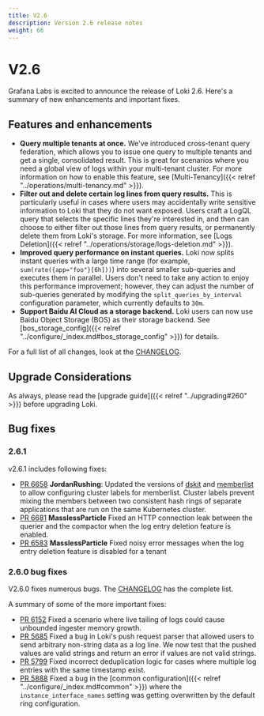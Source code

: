 ```yaml
---
title: V2.6
description: Version 2.6 release notes
weight: 66
---
```


# V2.6

Grafana Labs is excited to announce the release of Loki 2.6. Here's a summary of new enhancements and important fixes.

## Features and enhancements

- **Query multiple tenants at once.** We've introduced cross-tenant query federation, which allows you to issue one query to multiple tenants and get a single, consolidated result. This is great for scenarios where you need a global view of logs within your multi-tenant cluster. For more information on how to enable this feature, see [Multi-Tenancy]({{< relref "../operations/multi-tenancy.md" >}}). 
- **Filter out and delete certain log lines from query results.** This is particularly useful in cases where users may accidentally write sensitive information to Loki that they do not want exposed. Users craft a LogQL query that selects the specific lines they're interested in, and then can choose to either filter out those lines from query results, or permanently delete them from Loki's storage. For more information, see [Logs Deletion]({{< relref "../operations/storage/logs-deletion.md" >}}).
- **Improved query performance on instant queries.** Loki now splits instant queries with a large time range (for example, `sum(rate({app="foo"}[6h]))`) into several smaller sub-queries and executes them in parallel. Users don't need to take any action to enjoy this performance improvement; however, they can adjust the number of sub-queries generated by modifying the `split_queries_by_interval` configuration parameter, which currently defaults to `30m`. 
- **Support Baidu AI Cloud as a storage backend.** Loki users can now use Baidu Object Storage (BOS) as their storage backend. See [bos_storage_config]({{< relref "../configure/_index.md#bos_storage_config" >}}) for details. 

For a full list of all changes, look at the [CHANGELOG](https://github.com/grafana/loki/blob/main/CHANGELOG.md).

## Upgrade Considerations

As always, please read the [upgrade guide]({{< relref "../upgrading#260" >}}) before upgrading Loki.

## Bug fixes

### 2.6.1 

v2.6.1 includes following fixes:

- [PR 6658](https://github.com/grafana/loki/pull/6658) **JordanRushing**: Updated the versions of [dskit](https://github.com/grafana/dskit) and [memberlist](https://github.com/grafana/memberlist) to allow configuring cluster labels for memberlist. Cluster labels prevent mixing the members between two consistent hash rings of separate applications that are run on the same Kubernetes cluster.
- [PR 6681](https://github.com/grafana/loki/pull/6681) **MasslessParticle** Fixed an HTTP connection leak between the querier and the compactor when the log entry deletion feature is enabled.
- [PR 6583](https://github.com/grafana/loki/pull/6583) **MasslessParticle** Fixed noisy error messages when the log entry deletion feature is disabled for a tenant 

### 2.6.0 bug fixes

V2.6.0 fixes numerous bugs. The [CHANGELOG](https://github.com/grafana/loki/blob/main/CHANGELOG.md) has the complete list.

A summary of some of the more important fixes:

- [PR 6152](https://github.com/grafana/loki/pull/6152) Fixed a scenario where live tailing of logs could cause unbounded ingester memory growth. 
- [PR 5685](https://github.com/grafana/loki/pull/5685) Fixed a bug in Loki's push request parser that allowed users to send arbitrary non-string data as a log line. We now test that the pushed values are valid strings and return an error if values are not valid strings.
- [PR 5799](https://github.com/grafana/loki/pull/5799) Fixed incorrect deduplication logic for cases where multiple log entries with the same timestamp exist. 
- [PR 5888](https://github.com/grafana/loki/pull/5888) Fixed a bug in the [common configuration]({{< relref "../configure/_index.md#common" >}}) where the `instance_interface_names` setting was getting overwritten by the default ring configuration. 
